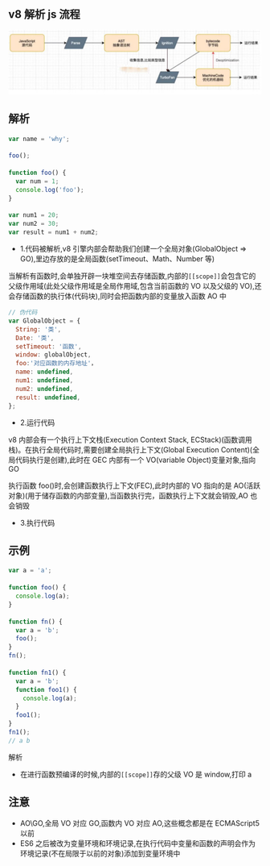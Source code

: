 ## v8 解析 js 流程

![v8](/docs/images/JavaScript/v8.jpg)

## 解析

```js
var name = 'why';

foo();

function foo() {
  var num = 1;
  console.log('foo');
}

var num1 = 20;
var num2 = 30;
var result = num1 + num2;
```

- 1.代码被解析,v8 引擎内部会帮助我们创建一个全局对象(GlobalObject => GO),里边存放的是全局函数(setTimeout、Math、Number 等)

当解析有函数时,会单独开辟一块堆空间去存储函数,内部的`[[scope]]`会包含它的父级作用域(此处父级作用域是全局作用域,包含当前函数的 VO 以及父级的 VO),还会存储函数的执行体(代码块),同时会把函数内部的变量放入函数 AO 中

```js
// 伪代码
var GlobalObject = {
  String: '类',
  Date: '类',
  setTimeout: '函数',
  window: globalObject,
  foo:'对应函数的内存地址'，
  name: undefined,
  num1: undefined,
  num2: undefined,
  result: undefined,
};
```

- 2.运行代码

v8 内部会有一个执行上下文栈(Execution Context Stack, ECStack)(函数调用栈)。在执行全局代码时,需要创建全局执行上下文(Global Execution Content)(全局代码执行是创建),此时在 GEC 内部有一个 VO(variable Object)变量对象,指向 GO

执行函数 foo()时,会创建函数执行上下文(FEC),此时内部的 VO 指向的是 AO(活跃对象)(用于储存函数的内部变量),当函数执行完，函数执行上下文就会销毁,AO 也会销毁

- 3.执行代码

## 示例

```js
var a = 'a';

function foo() {
  console.log(a);
}

function fn() {
  var a = 'b';
  foo();
}
fn();

function fn1() {
  var a = 'b';
  function foo1() {
    console.log(a);
  }
  foo1();
}
fn1();
// a b
```

解析

- 在进行函数预编译的时候,内部的`[[scope]]`存的父级 VO 是 window,打印 a

## 注意

- AO\GO,全局 VO 对应 GO,函数内 VO 对应 AO,这些概念都是在 ECMAScript5 以前
- ES6 之后被改为变量环境和环境记录,在执行代码中变量和函数的声明会作为环境记录(不在局限于以前的对象)添加到变量环境中
